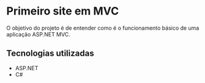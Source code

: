 # Primeiro site em MVC

O objetivo do projeto é de entender como é o funcionamento básico de uma aplicação ASP.NET MVC.

## Tecnologias utilizadas

- ASP.NET
- C#
